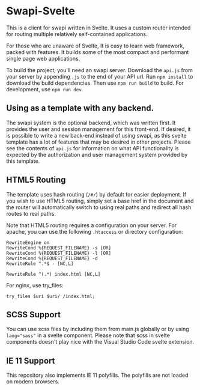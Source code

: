 # Swapi-Svelte

This is a client for swapi written in Svelte. It uses a custom router intended for routing multiple relatively self-contained applications.

For those who are unaware of Svelte, It is easy to learn web framework, packed with features. It builds some of the most compact and performant single page web applications.

To build the project, you'll need an swapi server. Download the `api.js` from your server by appending `.js` to the end of your API url. Run `npm install` to download the build dependencies. Then use `npm run build` to build. For development, use `npm run dev`.

## Using as a template with any backend.

The swapi system is the optional backend, which was written first. It provides the user and session management for this front-end. If desired, it is possible to write a new back-end instead of using swapi, as this svelte template has a lot of features that may be desired in other projects. Please see the contents of `api.js` for information on what API functionality is expected by the authorization and user management system provided by this template.

## HTML5 Routing

The template uses hash routing (`/#/`) by default for easier deployment. If you wish to use HTML5 routing, simply set a base href in the document and the router will automatically switch to using real paths and redirect all hash routes to real paths.

Note that HTML5 routing requires a configuration on your server. For apache, you can use the following `.htaccess` or directory configuration:

```
RewriteEngine on
RewriteCond %{REQUEST_FILENAME} -s [OR]
RewriteCond %{REQUEST_FILENAME} -l [OR]
RewriteCond %{REQUEST_FILENAME} -d
RewriteRule ^.*$ - [NC,L]

RewriteRule ^(.*) index.html [NC,L]
```

For nginx, use try\_files:
```
try_files $uri $uri/ /index.html;
```

## SCSS Support

You can use scss files by including them from main.js globally or by using `lang="sass"` in a svelte component. Please note that scss in svelte components doesn't play nice with the Visual Studio Code svelte extension.

## IE 11 Support

This repository also implements IE 11 polyfills. The polyfills are not loaded on modern browsers.
